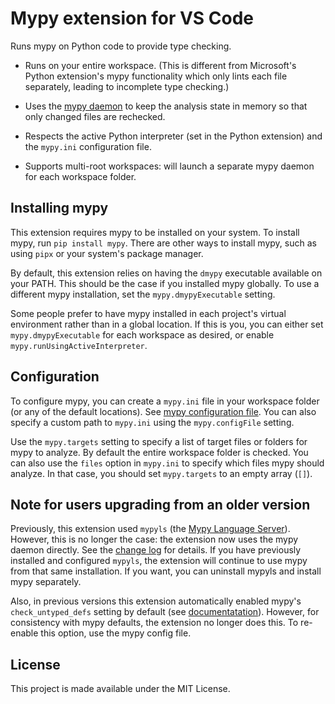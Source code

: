 # Mypy extension for VS Code
Runs mypy on Python code to provide type checking.

* Runs on your entire workspace. (This is different from Microsoft's Python extension's mypy functionality which only lints each file separately, leading to incomplete type checking.)

* Uses the [mypy daemon](https://mypy.readthedocs.io/en/latest/mypy_daemon.html) to keep the analysis state in memory so that only changed files are rechecked.

* Respects the active Python interpreter (set in the Python extension) and the `mypy.ini` configuration file.

* Supports multi-root workspaces: will launch a separate mypy daemon for each workspace folder.

## Installing mypy

This extension requires mypy to be installed on your system. To install mypy, run `pip install mypy`. There are other ways to install mypy, such as using `pipx` or your system's package manager.

By default, this extension relies on having the `dmypy` executable available on your PATH. This should be the case
if you installed mypy globally. To use a different mypy installation, set the `mypy.dmypyExecutable` setting.

Some people prefer to have mypy installed in each project's virtual environment rather than in a global location. If this is you, you can either set `mypy.dmypyExecutable` for each workspace as desired, or enable `mypy.runUsingActiveInterpreter`.

## Configuration

To configure mypy, you can create a `mypy.ini` file in your workspace folder (or any of the default locations). See [mypy configuration file](https://mypy.readthedocs.io/en/stable/config_file.html). You can also specify a custom path to `mypy.ini` using the `mypy.configFile` setting.

Use the `mypy.targets` setting to specify a list of target files or folders for mypy to analyze. By default the entire workspace folder is checked. You can also use the `files` option in `mypy.ini` to specify which files mypy should analyze. In that case, you should set `mypy.targets` to an empty array (`[]`).

## Note for users upgrading from an older version

Previously, this extension used `mypyls` (the [Mypy Language Server](https://github.com/matangover/mypyls/)). However, this is no longer the case: the extension now uses the mypy daemon directly. See the [change log](https://github.com/matangover/mypy-vscode/blob/master/CHANGELOG.md) for details. If you have previously installed and configured `mypyls`, the extension will continue to use mypy from that same installation. If you want, you can uninstall mypyls and install mypy separately.

Also, in previous versions this extension automatically enabled mypy's `check_untyped_defs` setting by default (see [documentatation](https://mypy.readthedocs.io/en/stable/config_file.html#confval-check_untyped_defs)). However, for consistency with mypy defaults, the extension no longer does this. To re-enable this option, use the mypy config file.

## License

This project is made available under the MIT License.
